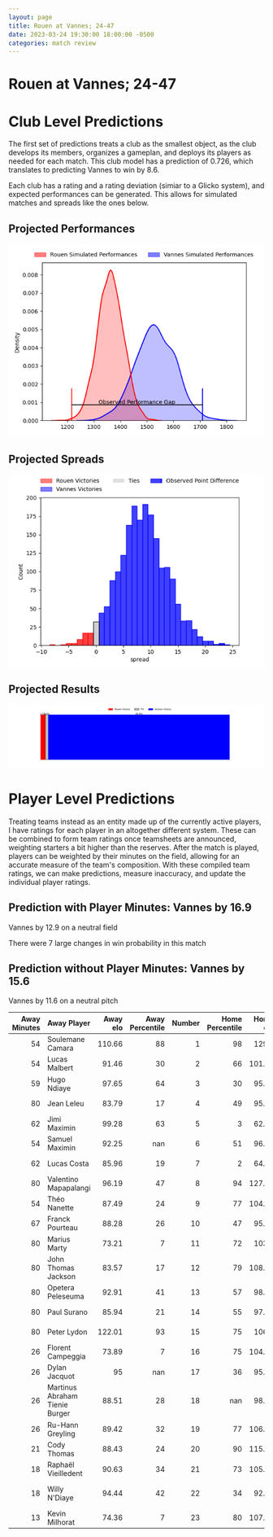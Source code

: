 ```yaml
---  
layout: page  
title: Rouen at Vannes; 24-47  
date: 2023-03-24 19:30:00 18:00:00 -0500  
categories: match review  
---
```

# Rouen at Vannes; 24-47

# Club Level Predictions


The first set of predictions treats a club as the smallest object, as the club develops its members, organizes a gameplan, and deploys its players as needed for each match. This club model has a prediction of 0.726, which translates to predicting Vannes to win by 8.6.

Each club has a rating and a rating deviation (simiar to a Glicko system), and expected performances can be generated. This allows for simulated matches and spreads like the ones below.
## Projected Performances


![Projected Performances](plots/performances_2023-03-24-Vannes-Rouen.png)
## Projected Spreads


![Projected Spreads](plots/spreads_2023-03-24-Vannes-Rouen.png)
## Projected Results


![Projected Results](plots/resultbar_2023-03-24-Vannes-Rouen.png)
# Player Level Predictions


Treating teams instead as an entity made up of the currently active players, I have ratings for each player in an altogether different system. These can be combined to form team ratings once teamsheets are announced, weighting starters a bit higher than the reserves. After the match is played, players can be weighted by their minutes on the field, allowing for an accurate measure of the team's composition. With these compiled team ratings, we can make predictions, measure inaccuracy, and update the individual player ratings.
## Prediction with Player Minutes: Vannes by 16.9


Vannes by 12.9 on a neutral field

There were 7 large changes in win probability in this match
## Prediction without Player Minutes: Vannes by 15.6


Vannes by 11.6 on a neutral pitch



|   Away Minutes | Away Player                    |   Away elo |   Away Percentile |   Number |   Home Percentile |   Home elo | Home Player           |   Home Minutes |
|---------------:|:-------------------------------|-----------:|------------------:|---------:|------------------:|-----------:|:----------------------|---------------:|
|             54 | Soulemane Camara               |     110.66 |                88 |        1 |                98 |     129.1  | Andy Bordelai         |             58 |
|             54 | Lucas Malbert                  |      91.46 |                30 |        2 |                66 |     101.78 | Cyril Blanchard       |             50 |
|             59 | Hugo Ndiaye                    |      97.65 |                64 |        3 |                30 |      95.62 | Phil Kite             |             50 |
|             80 | Jean Leleu                     |      83.79 |                17 |        4 |                49 |      95.62 | Éric Marks            |             80 |
|             62 | Jimi Maximin                   |      99.28 |                63 |        5 |                 3 |      62.55 | Myles Edwards         |             28 |
|             54 | Samuel Maximin                 |      92.25 |               nan |        6 |                51 |      96.14 | Karl Chateau          |             80 |
|             62 | Lucas Costa                    |      85.96 |                19 |        7 |                 2 |      64.44 | Gregoire Bazin        |             80 |
|             80 | Valentino Mapapalangi          |      96.19 |                47 |        8 |                94 |     127.11 | Léon Boulier          |             50 |
|             54 | Théo Nanette                   |      87.49 |                24 |        9 |                77 |     104.78 | Michael Ruru          |             54 |
|             67 | Franck Pourteau                |      88.28 |                26 |       10 |                47 |      95.74 | Jean Chezeau          |             54 |
|             80 | Marius Marty                   |      73.21 |                 7 |       11 |                72 |     103.6  | Romaric Camou         |             62 |
|             80 | John Thomas Jackson            |      83.57 |                17 |       12 |                79 |     108.51 | Andres Vilaseca       |             80 |
|             80 | Opetera Peleseuma              |      92.91 |                41 |       13 |                57 |      98.56 | Sacha Valleau         |             80 |
|             80 | Paul Surano                    |      85.94 |                21 |       14 |                55 |      97.53 | Théo Bastardie        |             80 |
|             80 | Peter Lydon                    |     122.01 |                93 |       15 |                75 |     106.7  | Gwenaël Duplenne      |             80 |
|             26 | Florent Campeggia              |      73.89 |                 7 |       16 |                75 |     104.98 | Edoardo Iachizzi      |             52 |
|             26 | Dylan Jacquot                  |      95    |               nan |       17 |                36 |      95.34 | Théo Beziat           |             30 |
|             26 | Martinus Abraham Tienie Burger |      88.51 |                28 |       18 |               nan |      98.52 | John Afoa             |             30 |
|             26 | Ru-Hann Greyling               |      89.42 |                32 |       19 |                77 |     106.93 | Francisco Gorrisen    |             30 |
|             21 | Cody Thomas                    |      88.43 |                24 |       20 |                90 |     115.19 | Erwan Nicolas         |             26 |
|             18 | Raphaël Vieilledent            |      90.63 |                34 |       21 |                73 |     105.07 | Maxime Lafage         |             26 |
|             18 | Willy N'Diaye                  |      94.44 |                42 |       22 |                34 |      92.06 | Charles-Henri Berguet |             22 |
|             13 | Kevin Milhorat                 |      74.36 |                 7 |       23 |                80 |     107.94 | Nathanael Hulleu      |             18 |

